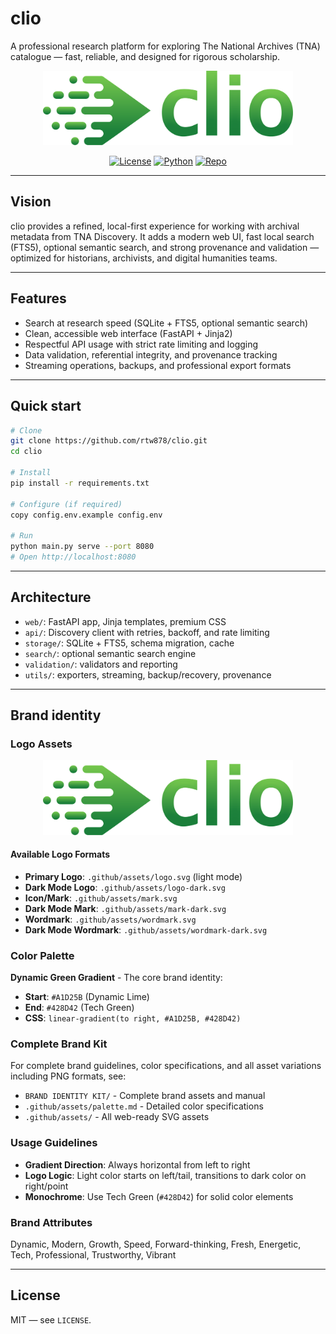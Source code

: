 # clio

A professional research platform for exploring The National Archives (TNA) catalogue — fast, reliable, and designed for rigorous scholarship.

<p align="center">
  <img src=".github/assets/logo.svg" alt="clio - National Archives Research Platform" width="400">
</p>

<p align="center">
  <a href="LICENSE"><img src="https://img.shields.io/badge/License-MIT-green" alt="License"></a>
  <a href="https://www.python.org/"><img src="https://img.shields.io/badge/Python-3.8%2B-3776AB" alt="Python"></a>
  <a href="https://github.com/rtw878/clio"><img src="https://img.shields.io/badge/GitHub-rtw878%2Fclio-black" alt="Repo"></a>
</p>

---

## Vision

clio provides a refined, local-first experience for working with archival metadata from TNA Discovery. It adds a modern web UI, fast local search (FTS5), optional semantic search, and strong provenance and validation — optimized for historians, archivists, and digital humanities teams.

---

## Features

- Search at research speed (SQLite + FTS5, optional semantic search)
- Clean, accessible web interface (FastAPI + Jinja2)
- Respectful API usage with strict rate limiting and logging
- Data validation, referential integrity, and provenance tracking
- Streaming operations, backups, and professional export formats

---

## Quick start

```bash
# Clone
git clone https://github.com/rtw878/clio.git
cd clio

# Install
pip install -r requirements.txt

# Configure (if required)
copy config.env.example config.env

# Run
python main.py serve --port 8080
# Open http://localhost:8080
```

---

## Architecture

- `web/`: FastAPI app, Jinja templates, premium CSS
- `api/`: Discovery client with retries, backoff, and rate limiting
- `storage/`: SQLite + FTS5, schema migration, cache
- `search/`: optional semantic search engine
- `validation/`: validators and reporting
- `utils/`: exporters, streaming, backup/recovery, provenance

---

## Brand identity

### Logo Assets

<p align="center">
<p align="center">
  <img src=".github/assets/logo.svg" alt="clio - National Archives Research Platform" width="400">
</p>
</p>

#### Available Logo Formats
- **Primary Logo**: `.github/assets/logo.svg` (light mode)
- **Dark Mode Logo**: `.github/assets/logo-dark.svg`
- **Icon/Mark**: `.github/assets/mark.svg`
- **Dark Mode Mark**: `.github/assets/mark-dark.svg`
- **Wordmark**: `.github/assets/wordmark.svg`
- **Dark Mode Wordmark**: `.github/assets/wordmark-dark.svg`

### Color Palette

**Dynamic Green Gradient** - The core brand identity:
- **Start**: `#A1D25B` (Dynamic Lime)
- **End**: `#428D42` (Tech Green)
- **CSS**: `linear-gradient(to right, #A1D25B, #428D42)`

### Complete Brand Kit

For complete brand guidelines, color specifications, and all asset variations including PNG formats, see:
- `BRAND IDENTITY KIT/` - Complete brand assets and manual
- `.github/assets/palette.md` - Detailed color specifications
- `.github/assets/` - All web-ready SVG assets

### Usage Guidelines
- **Gradient Direction**: Always horizontal from left to right
- **Logo Logic**: Light color starts on left/tail, transitions to dark color on right/point
- **Monochrome**: Use Tech Green (`#428D42`) for solid color elements

### Brand Attributes
Dynamic, Modern, Growth, Speed, Forward-thinking, Fresh, Energetic, Tech, Professional, Trustworthy, Vibrant

---

## License

MIT — see `LICENSE`.
